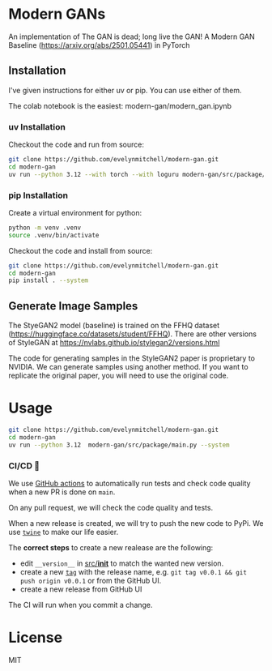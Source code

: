 

# Modern GANs

An implementation of The GAN is dead; long live the GAN! A Modern GAN Baseline (https://arxiv.org/abs/2501.05441) in PyTorch


## Installation

I've given instructions for either uv or pip. You can use either of them.

The colab notebook is the easiest: modern-gan/modern_gan.ipynb

### uv Installation

Checkout the code and run from source: 

```bash
git clone https://github.com/evelynmitchell/modern-gan.git
cd modern-gan
uv run --python 3.12 --with torch --with loguru modern-gan/src/package/main.py --system
```

### pip Installation

Create a virtual environment for python:

```bash
python -m venv .venv
source .venv/bin/activate
```

Checkout the code and install from source: 

```bash
git clone https://github.com/evelynmitchell/modern-gan.git
cd modern-gan
pip install . --system
```

## Generate Image Samples

The StyeGAN2 model (baseline) is trained on the FFHQ dataset (https://huggingface.co/datasets/student/FFHQ). There are other versions of StyleGAN at https://nvlabs.github.io/stylegan2/versions.html

The code for generating samples in the StyleGAN2 paper is proprietary to NVIDIA. We can generate samples using another method. If you want to replicate the original paper, you will need to use the original code.


# Usage
```bash
git clone https://github.com/evelynmitchell/modern-gan.git
cd modern-gan
uv run --python 3.12  modern-gan/src/package/main.py --system
```


### CI/CD 🤖

We use [GitHub actions](https://github.com/features/actions) to automatically run tests and check code quality when a new PR is done on `main`.

On any pull request, we will check the code quality and tests.

When a new release is created, we will try to push the new code to PyPi. We use [`twine`](https://twine.readthedocs.io/en/stable/) to make our life easier. 

The **correct steps** to create a new realease are the following:
- edit `__version__` in [src/__init__](/src/__init__.py) to match the wanted new version.
- create a new [`tag`](https://git-scm.com/docs/git-tag) with the release name, e.g. `git tag v0.0.1 && git push origin v0.0.1` or from the GitHub UI.
- create a new release from GitHub UI

The CI will run when you commit a change.


# License
MIT
